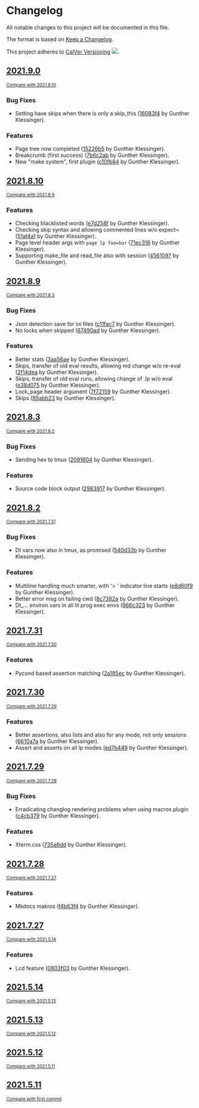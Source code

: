 <!-- AUTOMATICALLY GENERATED FILE - DO NOT DIRECTLY EDIT!

Direct edits will be gone after next CI build.
By: gk@axgk (Mon Aug 23 16:46:29 2021)
Command Line:

    /home/gk/miniconda3/envs/docutools_py37/bin/mkdocs build
-->

# Changelog
All notable changes to this project will be documented in this file.

The format is based on [Keep a Changelog](http://keepachangelog.com/en/1.0.0/).

This project adheres to [CalVer Versioning](http://calver.org) ![](https://img.shields.io/badge/calver-YYYY.M.D-22bfda.svg).

## [2021.9.0](https://github.com/AXGKl/docutools/releases/tag/2021.9.0)
<small>[Compare with 2021.8.10](https://github.com/AXGKl/docutools/compare/2021.8.10...2021.9.0)</small>

### Bug Fixes
- Setting have skips when there is only a skip_this ([16083f4](https://github.com/AXGKl/docutools/commit/16083f4279ac93a6e21878144e908bac4ae68a10) by Gunther Klessinger).

### Features
- Page tree now completed ([15226b5](https://github.com/AXGKl/docutools/commit/15226b56cd75e99ef898868b84b4ab4b68be835a) by Gunther Klessinger).
- Breakcrumb (first success) ([7b6c2ab](https://github.com/AXGKl/docutools/commit/7b6c2aba488f212fe4ad69aa3a60e422b8b0f7ed) by Gunther Klessinger).
- New "make system", first plugin ([c10fb84](https://github.com/AXGKl/docutools/commit/c10fb84addeae211fa3afdc0b5cef37f6909ad7a) by Gunther Klessinger).


## [2021.8.10](https://github.com/AXGKl/docutools/releases/tag/2021.8.10)
<small>[Compare with 2021.8.9](https://github.com/AXGKl/docutools/compare/2021.8.9...2021.8.10)</small>

### Features
- Checking blacklisted words ([e7d258f](https://github.com/AXGKl/docutools/commit/e7d258f481cf7600ba85f55dfc38f8082c01eaf6) by Gunther Klessinger).
- Checking skip syntax and allowing commented lines w/o expect= ([51af4a1](https://github.com/AXGKl/docutools/commit/51af4a1457efe5d706aba869981a9760bee0ec93) by Gunther Klessinger).
- Page level header args with `page lp foo=bar` ([71ec316](https://github.com/AXGKl/docutools/commit/71ec316fa01ae66c42566e7c8baf13e2089e708d) by Gunther Klessinger).
- Supporting make_file and read_file also with session ([4561097](https://github.com/AXGKl/docutools/commit/45610976eb7b67aa191b61e8fa38d3e0d1b7bc9e) by Gunther Klessinger).


## [2021.8.9](https://github.com/AXGKl/docutools/releases/tag/2021.8.9)
<small>[Compare with 2021.8.3](https://github.com/AXGKl/docutools/compare/2021.8.3...2021.8.9)</small>

### Bug Fixes
- Json detection save for ini files ([c11fac7](https://github.com/AXGKl/docutools/commit/c11fac7ac3440bcdf5e5a72ef143e56c63b8b227) by Gunther Klessinger).
- No locks when skipped ([67490ad](https://github.com/AXGKl/docutools/commit/67490ad7364795fa287f18ad615e33470e2b9a7c) by Gunther Klessinger).

### Features
- Better stats ([3aa56ae](https://github.com/AXGKl/docutools/commit/3aa56ae55f60467dd2e5f68fd6ad988a4584430f) by Gunther Klessinger).
- Skips, transfer of old eval results, allowing md change w/o re-eval ([2f14dea](https://github.com/AXGKl/docutools/commit/2f14dea6287a0245b2ae3e8a76b12a0682233751) by Gunther Klessinger).
- Skips, transfer of old eval runs, allowing change of .lp w/o eval ([e38d075](https://github.com/AXGKl/docutools/commit/e38d075912b565704f1d2b94990f69a94bd0f8cf) by Gunther Klessinger).
- Lock_page header argument ([7f72159](https://github.com/AXGKl/docutools/commit/7f7215947f783b1c2bd2521160112ffcf2e66898) by Gunther Klessinger).
- Skips ([85abb23](https://github.com/AXGKl/docutools/commit/85abb232eaae2bded3c4bdb9349885f50132de5e) by Gunther Klessinger).


## [2021.8.3](https://github.com/AXGKl/docutools/releases/tag/2021.8.3)
<small>[Compare with 2021.8.2](https://github.com/AXGKl/docutools/compare/2021.8.2...2021.8.3)</small>

### Bug Fixes
- Sending hex to tmux ([2091804](https://github.com/AXGKl/docutools/commit/2091804a647ae454cc4cc36520c098b60491fdfc) by Gunther Klessinger).

### Features
- Source code block output ([2983917](https://github.com/AXGKl/docutools/commit/29839171becf4f48f696bf5a9c2881a319ac1880) by Gunther Klessinger).


## [2021.8.2](https://github.com/AXGKl/docutools/releases/tag/2021.8.2)
<small>[Compare with 2021.7.31](https://github.com/AXGKl/docutools/compare/2021.7.31...2021.8.2)</small>

### Bug Fixes
- Dt vars now also in tmux, as promised ([540d33b](https://github.com/AXGKl/docutools/commit/540d33b1ceb4e12bb59c42f9995b837397d1a612) by Gunther Klessinger).

### Features
- Multiline handling much smarter, with '> ' indicator line starts ([e8d60f9](https://github.com/AXGKl/docutools/commit/e8d60f9f825ddff8232abcd5916384db5ffb181f) by Gunther Klessinger).
- Better error msg on failing cwd ([8c7382a](https://github.com/AXGKl/docutools/commit/8c7382a36cf5126cfec3ef1ac0560647def38121) by Gunther Klessinger).
- Dt_... environ vars in all lit prog exec envs ([966c323](https://github.com/AXGKl/docutools/commit/966c323aa751d1de1b03e9231050306f2492b37c) by Gunther Klessinger).


## [2021.7.31](https://github.com/AXGKl/docutools/releases/tag/2021.7.31)
<small>[Compare with 2021.7.30](https://github.com/AXGKl/docutools/compare/2021.7.30...2021.7.31)</small>

### Features
- Pycond based assertion matching ([2a185ec](https://github.com/AXGKl/docutools/commit/2a185ecbf423b1603f92947b17287b3066fa64ba) by Gunther Klessinger).


## [2021.7.30](https://github.com/AXGKl/docutools/releases/tag/2021.7.30)
<small>[Compare with 2021.7.29](https://github.com/AXGKl/docutools/compare/2021.7.29...2021.7.30)</small>

### Features
- Better assertions, also lists and also for any mode, not only sessions ([6610a7a](https://github.com/AXGKl/docutools/commit/6610a7ac32166d4087b6355af68b4939a18941d5) by Gunther Klessinger).
- Assert and asserts on all lp modes ([ed7b449](https://github.com/AXGKl/docutools/commit/ed7b449935db8d880fc3af0551b4d024ee385fb8) by Gunther Klessinger).


## [2021.7.29](https://github.com/AXGKl/docutools/releases/tag/2021.7.29)
<small>[Compare with 2021.7.28](https://github.com/AXGKl/docutools/compare/2021.7.28...2021.7.29)</small>

### Bug Fixes
- Erradicating changlog rendering problems when using macros plugin ([c4cb379](https://github.com/AXGKl/docutools/commit/c4cb37987b0992d640c41f8679cc505dc182af65) by Gunther Klessinger).

### Features
- Xterm.css ([735a6dd](https://github.com/AXGKl/docutools/commit/735a6dd320d889e8373bb4f7c020cb93e02ef7bf) by Gunther Klessinger).


## [2021.7.28](https://github.com/AXGKl/docutools/releases/tag/2021.7.28)
<small>[Compare with 2021.7.27](https://github.com/AXGKl/docutools/compare/2021.7.27...2021.7.28)</small>

### Features
- Mkdocs makros ([f4b63f4](https://github.com/AXGKl/docutools/commit/f4b63f45862a50ca9459239140b66e2f45da9ce9) by Gunther Klessinger).


## [2021.7.27](https://github.com/AXGKl/docutools/releases/tag/2021.7.27)
<small>[Compare with 2021.5.14](https://github.com/AXGKl/docutools/compare/2021.5.14...2021.7.27)</small>

### Features
- Lcd feature ([0803f03](https://github.com/AXGKl/docutools/commit/0803f03b8ba71f47e405be9160a0406cf9901793) by Gunther Klessinger).


## [2021.5.14](https://github.com/AXGKl/docutools/releases/tag/2021.5.14)
<small>[Compare with 2021.5.13](https://github.com/AXGKl/docutools/compare/2021.5.13...2021.5.14)</small>


## [2021.5.13](https://github.com/AXGKl/docutools/releases/tag/2021.5.13)
<small>[Compare with 2021.5.12](https://github.com/AXGKl/docutools/compare/2021.5.12...2021.5.13)</small>


## [2021.5.12](https://github.com/AXGKl/docutools/releases/tag/2021.5.12)
<small>[Compare with 2021.5.11](https://github.com/AXGKl/docutools/compare/2021.5.11...2021.5.12)</small>


## [2021.5.11](https://github.com/AXGKl/docutools/releases/tag/2021.5.11)
<small>[Compare with first commit](https://github.com/AXGKl/docutools/compare/73480690fe3d737f5c5420547ead7279e52e5431...2021.5.11)</small>

